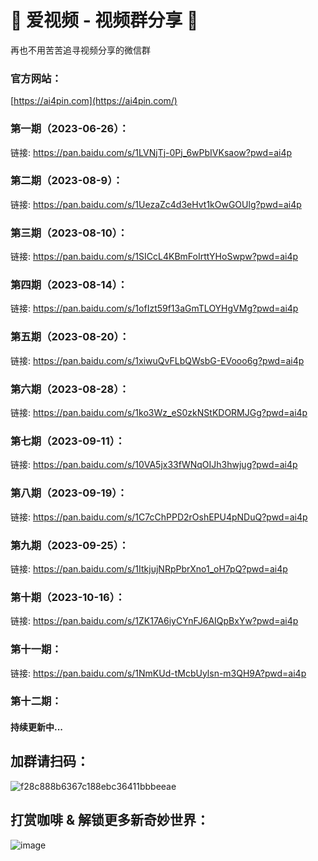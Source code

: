 # 👋 爱视频 - 视频群分享 👋

再也不用苦苦追寻视频分享的微信群

### 官方网站：
[https://ai4pin.com](https://ai4pin.com/)

### 第一期（2023-06-26）：
链接: https://pan.baidu.com/s/1LVNjTj-0Pj_6wPbIVKsaow?pwd=ai4p

### 第二期（2023-08-9）：
链接: https://pan.baidu.com/s/1UezaZc4d3eHvt1kOwGOUlg?pwd=ai4p

### 第三期（2023-08-10）：
链接: https://pan.baidu.com/s/1SICcL4KBmFoIrttYHoSwpw?pwd=ai4p

### 第四期（2023-08-14）：
链接: https://pan.baidu.com/s/1ofIzt59f13aGmTLOYHgVMg?pwd=ai4p

### 第五期（2023-08-20）：
链接: https://pan.baidu.com/s/1xiwuQvFLbQWsbG-EVooo6g?pwd=ai4p

### 第六期（2023-08-28）：
链接: https://pan.baidu.com/s/1ko3Wz_eS0zkNStKDORMJGg?pwd=ai4p

### 第七期（2023-09-11）：
链接: https://pan.baidu.com/s/10VA5jx33fWNqOIJh3hwjug?pwd=ai4p

### 第八期（2023-09-19）：
链接: https://pan.baidu.com/s/1C7cChPPD2rOshEPU4pNDuQ?pwd=ai4p

### 第九期（2023-09-25）：
链接: https://pan.baidu.com/s/1ItkjujNRpPbrXno1_oH7pQ?pwd=ai4p

### 第十期（2023-10-16）：
链接: https://pan.baidu.com/s/1ZK17A6iyCYnFJ6AIQpBxYw?pwd=ai4p

### 第十一期：
链接: https://pan.baidu.com/s/1NmKUd-tMcbUylsn-m3QH9A?pwd=ai4p

### 第十二期：
#### 持续更新中...

## 加群请扫码：
![f28c888b6367c188ebc36411bbbeeae](https://github.com/ai4pin/ai4pin/assets/141907757/6d9d0e95-31c8-4db3-bf35-ea9929dd481d)


## 打赏咖啡 & 解锁更多新奇妙世界：
![image](https://github.com/ai4pin/ai4pin/assets/141907757/49c6a582-60d7-44f8-97d2-deff673a0ab4)




